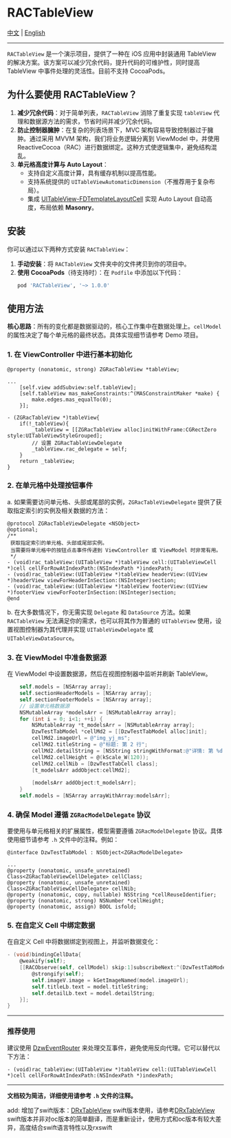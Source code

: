 # RACTableView

[中文](https://github.com/Dtheme/RACTableView/blob/main/README.md) | [English](https://github.com/Dtheme/RACTableView/blob/main/README-en.md)

---

`RACTableView` 是一个演示项目，提供了一种在 iOS 应用中封装通用 TableView 的解决方案。该方案可以减少冗余代码，提升代码的可维护性，同时提高 TableView 中事件处理的灵活性。目前不支持 CocoaPods。

## 为什么要使用 RACTableView？

1. **减少冗余代码**：对于简单列表，`RACTableView` 消除了重复实现 `tableView` 代理和数据源方法的需求，节省时间并减少冗余代码。
2. **防止控制器臃肿**：在复杂的列表场景下，MVC 架构容易导致控制器过于臃肿。通过采用 MVVM 架构，我们将业务逻辑分离到 ViewModel 中，并使用 ReactiveCocoa（RAC）进行数据绑定。这种方式使逻辑集中，避免结构混乱。
3. **单元格高度计算与 Auto Layout**：
   - 支持自定义高度计算，具有缓存机制以提高性能。
   - 支持系统提供的 `UITableViewAutomaticDimension`（不推荐用于复杂布局）。
   - 集成 [UITableView-FDTemplateLayoutCell](https://github.com/forkingdog/UITableView-FDTemplateLayoutCell) 实现 Auto Layout 自动高度，布局依赖 **Masonry**。

## 安装

你可以通过以下两种方式安装 `RACTableView`：

1. **手动安装**：将 `RACTableView` 文件夹中的文件拷贝到你的项目中。
2. **使用 CocoaPods**（待支持时）：在 `Podfile` 中添加以下代码：
   ```ruby
   pod 'RACTableView', '~> 1.0.0'
   ```

## 使用方法

**核心思路**：所有的变化都是数据驱动的，核心工作集中在数据处理上。`cellModel` 的属性决定了每个单元格的最终状态。具体实现细节请参考 Demo 项目。

### 1. 在 ViewController 中进行基本初始化

```objc
@property (nonatomic, strong) ZGRacTableView *tableView;

...
    [self.view addSubview:self.tableView];
    [self.tableView mas_makeConstraints:^(MASConstraintMaker *make) {
        make.edges.mas_equalTo(0);
    }];
```

```objc
- (ZGRacTableView *)tableView{
    if(!_tableView){
        _tableView = [[ZGRacTableView alloc]initWithFrame:CGRectZero style:UITableViewStyleGrouped];
        // 设置 ZGRacTableViewDelegate
        _tableView.rac_delegate = self;
    }
    return _tableView;
}
```

### 2. 在单元格中处理按钮事件

a. 如果需要访问单元格、头部或尾部的实例，`ZGRacTableViewDelegate` 提供了获取指定索引的实例及相关数据的方法：

```objc
@protocol ZGRacTableViewDelegate <NSObject>
@optional;
/**
 获取指定索引的单元格、头部或尾部实例。
 当需要将单元格中的按钮点击事件传递到 ViewController 或 ViewModel 时非常有用。
 */
- (void)rac_tableView:(UITableView *)tableView cell:(UITableViewCell *)cell cellForRowAtIndexPath:(NSIndexPath *)indexPath;
- (void)rac_tableView:(UITableView *)tableView headerView:(UIView *)headerView viewForHeaderInSection:(NSInteger)section;
- (void)rac_tableView:(UITableView *)tableView footerView:(UIView *)footerView viewForFooterInSection:(NSInteger)section;
@end
```

b. 在大多数情况下，你无需实现 `Delegate` 和 `DataSource` 方法。如果 `RACTableView` 无法满足你的需求，也可以将其作为普通的 `UITableView` 使用，设置视图控制器为其代理并实现 `UITableViewDelegate` 或 `UITableViewDataSource`。

### 3. 在 ViewModel 中准备数据源

在 ViewModel 中设置数据源，然后在视图控制器中监听并刷新 TableView。

```objective-c
    self.models = [NSArray array];
    self.sectionHeaderModels = [NSArray array];
    self.sectionFooterModels = [NSArray array];
    // 设置单元格数据源
    NSMutableArray *modelsArr = [NSMutableArray array];
    for (int i = 0; i<1; ++i) {
        NSMutableArray *t_modelsArr = [NSMutableArray array];
        DzwTestTabModel *cellMd2 = [[DzwTestTabModel alloc]init];
        cellMd2.imageUrl = @"img_yj_ms";
        cellMd2.titleString = @"标题: 第 2 行";
        cellMd2.detailString = [NSString stringWithFormat:@"详情: 第 %d 节",i];
        cellMd2.cellHeight = @(kScale_W(120));
        cellMd2.cellNib = [DzwTestTabCell class];
        [t_modelsArr addObject:cellMd2];
        
        [modelsArr addObject:t_modelsArr];
    }
    self.models = [NSArray arrayWithArray:modelsArr];
```

### 4. 确保 Model 遵循 `ZGRacModelDelegate` 协议

要使用与单元格相关的扩展属性，模型需要遵循 `ZGRacModelDelegate` 协议。具体使用细节请参考 `.h` 文件中的注释。例如：

```objc
@interface DzwTestTabModel : NSObject<ZGRacModelDelegate>

...
@property (nonatomic, unsafe_unretained) Class<ZGRacTableViewCellDelegate> cellClass;
@property (nonatomic, unsafe_unretained) Class<ZGRacTableViewCellDelegate> cellNib;
@property (nonatomic, copy, nullable) NSString *cellReuseIdentifier;
@property (nonatomic, strong) NSNumber *cellHeight;
@property (nonatomic, assign) BOOL isfold;
```

### 5. 在自定义 Cell 中绑定数据

在自定义 Cell 中将数据绑定到视图上，并监听数据变化：

```objective-c
- (void)bindingCellData{
    @weakify(self);
    [[RACObserve(self, cellModel) skip:1]subscribeNext:^(DzwTestTabModel * _Nullable model) {
        @strongify(self);
        self.imageV.image = kGetImageNamed(model.imageUrl);
        self.titleLb.text = model.titleString;
        self.detailLb.text = model.detailString;
    }];
}
```

---

### 推荐使用

建议使用 [DzwEventRouter](https://github.com/Dtheme/DzwEventRouter) 来处理交互事件，避免使用反向代理。它可以替代以下方法：

```
- (void)rac_tableView:(UITableView *)tableView cell:(UITableViewCell *)cell cellForRowAtIndexPath:(NSIndexPath *)indexPath;
```

---

**文档较为简洁，详细使用请参考 `.h` 文件的注释。**



add:
增加了swift版本：[DRxTableView](https://github.com/Dtheme/RACTableView/RACTableView-Swift)
swift版本使用，请参考[DRxTableView](https://github.com/Dtheme/RACTableView/RACTableView-Swift/RACTableView-Swift/Examples)
swift版本并非对oc版本的简单翻译，而是重新设计，使用方式和oc版本有较大差异，高度结合swift语言特性以及rxswift
